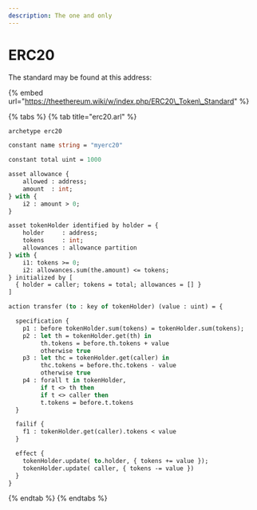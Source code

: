 ```yaml
---
description: The one and only
---
```


# ERC20

The standard may be found at this address:

{% embed url="https://theethereum.wiki/w/index.php/ERC20\_Token\_Standard" %}

{% tabs %}
{% tab title="erc20.arl" %}
```ocaml
archetype erc20

constant name string = "myerc20"

constant total uint = 1000

asset allowance {
    allowed : address;
    amount  : int;
} with {
    i2 : amount > 0;
}

asset tokenHolder identified by holder = {
    holder     : address;
    tokens     : int;
    allowances : allowance partition
} with {
    i1: tokens >= 0;
    i2: allowances.sum(the.amount) <= tokens;
} initialized by [
  { holder = caller; tokens = total; allowances = [] }
]

action transfer (to : key of tokenHolder) (value : uint) = {

  specification {
    p1 : before tokenHolder.sum(tokens) = tokenHolder.sum(tokens);
    p2 : let th = tokenHolder.get(th) in
         th.tokens = before.th.tokens + value
         otherwise true
    p3 : let thc = tokenHolder.get(caller) in 
         thc.tokens = before.thc.tokens - value
         otherwise true
    p4 : forall t in tokenHolder,
         if t <> th then
         if t <> caller then
         t.tokens = before.t.tokens
  }

  failif {
    f1 : tokenHolder.get(caller).tokens < value
  }

  effect {
    tokenHolder.update( to.holder, { tokens += value });
    tokenHolder.update( caller, { tokens -= value })
  }
}
```
{% endtab %}
{% endtabs %}

